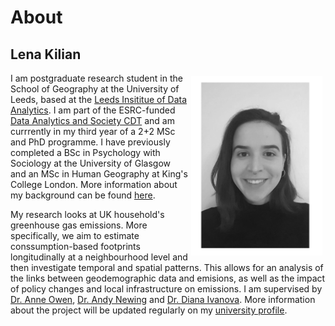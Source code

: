 # About

## Lena Kilian
<img style="padding: 5px;" src="Photo_BW.png" align="right" width="210"/>

I am postgraduate research student in the School of Geography at the University of Leeds, based at the [Leeds Insititue of Data Analytics](https://lida.leeds.ac.uk/). I am part of the ESRC-funded [Data Analytics and Society CDT](https://datacdt.org/) and am currrently in my third year of a 2+2 MSc and PhD programme. I have previously completed a BSc in Psychology with Sociology at the University of Glasgow and an MSc in Human Geography at King's College London. More information about my background can be found [here](https://lena-kilian.github.io/cv/).

My research looks at UK household's greenhouse gas emissions. More specifically, we aim to estimate conssumption-based footprints longitudinally at a neighbourhood level and then investigate temporal and spatial patterns. This allows for an analysis of the links between geodemographic data and emisions, as well as the impact of policy changes and local infrastructure on emissions. I am supervised by [Dr. Anne Owen](https://environment.leeds.ac.uk/see/staff/1462/dr-anne-owen), [Dr. Andy Newing](https://environment.leeds.ac.uk/geography/staff/1081/dr-andy-newing) and [Dr. Diana Ivanova](https://environment.leeds.ac.uk/see/staff/2625/dr-diana-ivanova). More information about the project will be updated regularly on my [university profile](https://environment.leeds.ac.uk/geography/pgr/2546/lena-kilian). 
<br/>
<br/>
<br/>
<br/>
